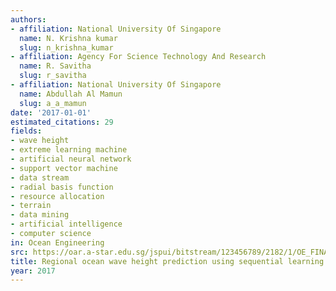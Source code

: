 ```yaml
---
authors:
- affiliation: National University Of Singapore
  name: N. Krishna kumar
  slug: n_krishna_kumar
- affiliation: Agency For Science Technology And Research
  name: R. Savitha
  slug: r_savitha
- affiliation: National University Of Singapore
  name: Abdullah Al Mamun
  slug: a_a_mamun
date: '2017-01-01'
estimated_citations: 29
fields:
- wave height
- extreme learning machine
- artificial neural network
- support vector machine
- data stream
- radial basis function
- resource allocation
- terrain
- data mining
- artificial intelligence
- computer science
in: Ocean Engineering
src: https://oar.a-star.edu.sg/jspui/bitstream/123456789/2182/1/OE_FINAL_DRAFT.pdf
title: Regional ocean wave height prediction using sequential learning neural networks
year: 2017
---
```

